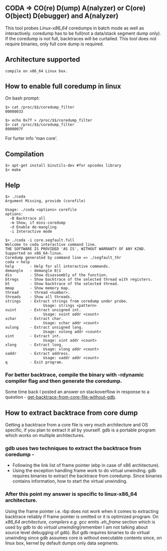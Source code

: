 CODA => CO(re) D(ump) A(nalyzer) or C(ore) O(bject) D(ebugger) and A(nalyzer)
--------

This tool probes _Linux-x86\_64_ coredumps in batch mode as well as interactively.
coredump has to be full(not a data/stack segment dump only).
If the coredump is not full, backtraces will be curtailed.
This tool does not require binaries, only full core dump is required.

## Architecture supported
    compile on x86_64 Linux box.

## How to enable full coredump in linux

On bash prompt:

    $> cat /proc/$$/coredump_filter 
    00000033

    $> echo 0x7f > /proc/$$/coredump_filter 
    $> cat /proc/$$/coredump_filter 
    0000007f

For furter info 'man core'.

## Compilation
    $> apt-get install binutils-dev #for opcodes library
    $> make

## Help
    $> ./coda
    Argument Missing, provide (corefile)

    Usage: ./coda <options> corefile
    options:
      -B Backtrace all
      -m Show, if mini-coredump
      -d Enable de-mangling
      -i Interactive mode

    $> ./coda -i core.segfault.full 
    Welcome to coda interactive command line.
    THE SOFTWARE IS PROVIDED 'AS IS', WITHOUT WARRANTY OF ANY KIND.
    Supported on x86_64-linux.
    Coredump generated by command line => ./segfault_thr 
    coda > help
    help       - Help for all interactive commands.
    demangle   - demangle 0|1
    dis        - Show disassembly of the function.
    btregs     - Show backtrace of the selected thread with registers.
    bt         - Show backtrace of the selected thread.
    mmap       - Show memory map.
    thread     - thread <number>.
    threads    - Show all threads.
    strings    - Extract strings from coredump under probe.
                     Usage: strings <pattern>
    xuint      - Extract unsigned int.
                     Usage: xuint addr <count>
    xchar      - Extract char.
                     Usage: xchar addr <count>
    xulong     - Extract unsigned long.
                     Usage: xulong addr <count>
    xint       - Extract int.
                     Usage: xint addr <count>
    xlong      - Extract long.
                     Usage: xlong addr <count>
    xaddr      - Extract address.
                     Usage: xaddr addr <count>
    q          - Exit program.


### For better backtrace, compile the binary with -rdynamic compiler flag and then generate the coredump.

Some time back I posted an answer on stackoverflow in response to a question - [get-backtrace-from-core-file-without-gdb](http://stackoverflow.com/questions/22461254/get-backtrace-from-core-file-without-gdb).

## How to extract backtrace from core dump 
 
Getting a backtrace from a core file is very much architecture and OS specific, if you plan to extract it all by yourself. 
gdb is a portable program which works on multiple architectures. 

### gdb uses two techniques to extract the backtrace from coredump - 
    
* Following the link list of frame pointer (ebp in case of x86 architecture). 
* Using the exception handling frame work to do virtual unwinding. gdb requires binaries to extract the backtrace from coredump. 
   Since binaries contains information, how to start the virtual unwinding.

### After this point my answer is specific to linux-x86_64 architecture.

Using the frame pointer i.e. rbp does not work when it comes to extracting backtrace reliably 
if frame pointer is omitted or it is optimized program. On _x86\_64 architecture, compilers e.g. gcc_ emits 
_.eh\_frame_ section which is used by gdb to do _virtual unwinding_(remember I am not talking about source level debugging of gdb). But gdb requires binaries to do virtual unwinding since gdb assumes core is without executable contents since, on linux box, kernel by default dumps only data segments.
